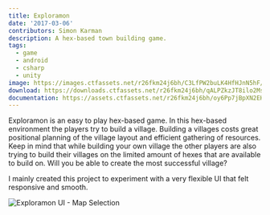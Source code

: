 ```yaml
---
title: Exploramon
date: '2017-03-06'
contributors: Simon Karman
description: A hex-based town building game.
tags:
  - game
  - android
  - csharp
  - unity
image: https://images.ctfassets.net/r26fkm24j6bh/C3LfPW2buLK4HfHJnN5hF/2755d5fc131a3394f7d4f39d3c43320b/exploramon.jpg
download: https://downloads.ctfassets.net/r26fkm24j6bh/qALPZkzJT8ilo2MsPbqIq/125f2100e2b3210c8493afe5009eeac9/Exploramon_Android_Build.apk
documentation: https://assets.ctfassets.net/r26fkm24j6bh/oy6Pp7jBpXN2EHWkA1AXE/ddfd248e5d25625e97a0edce9d1dcdee/Exploramon.pdf
---
```


Exploramon is an easy to play hex-based game. In this hex-based environment the players try to build a village. Building a villages costs great positional planning of the village layout and efficient gathering of resources. Keep in mind that while building your own village the other players are also trying to build their villages on the limited amount of hexes that are available to build on. Will you be able to create the most successful village?

I mainly created this project to experiment with a very flexible UI that felt responsive and smooth.

![Exploramon UI - Map Selection](https://images.ctfassets.net/r26fkm24j6bh/5kMapPnFw8nPbN6YV7NTIz/e73af646bed18d174b7484bb8296b0f6/exploramon_map.jpg)
